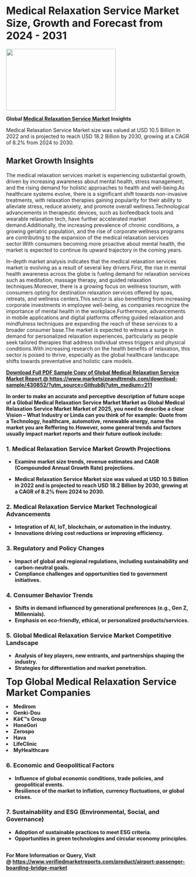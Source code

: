 <H1>Medical Relaxation Service Market Size, Growth and Forecast from 2024 - 2031</H1><img class="aligncenter size-medium wp-image-584254" src="https://thirdeyenews.in/wp-content/uploads/2024/09/Global-Market-Research-300x168.jpeg" alt="" width="300" height="168" /><p><strong>Global&nbsp;<a href="https://www.marketsizeandtrends.com/download-sample/430852/?utm_source=Github8j?utm_medium=211">Medical Relaxation Service Market</a> Insights</strong></p><p>Medical Relaxation Service Market size was valued at USD 10.5 Billion in 2022 and is projected to reach USD 18.2 Billion by 2030, growing at a CAGR of 8.2% from 2024 to 2030.</p><p><h2>Market Growth Insights</h2> <p>The medical relaxation services market is experiencing substantial growth, driven by increasing awareness about mental health, stress management, and the rising demand for holistic approaches to health and well-being.As healthcare systems evolve, there is a significant shift towards non-invasive treatments, with relaxation therapies gaining popularity for their ability to alleviate stress, reduce anxiety, and promote overall wellness.Technological advancements in therapeutic devices, such as biofeedback tools and wearable relaxation tech, have further accelerated market demand.Additionally, the increasing prevalence of chronic conditions, a growing geriatric population, and the rise of corporate wellness programs are contributing to the expansion of the medical relaxation services sector.With consumers becoming more proactive about mental health, the market is expected to continue its upward trajectory in the coming years.</p> <p><strong><a href="#"></a></strong></p> <p>In-depth market analysis indicates that the medical relaxation services market is evolving as a result of several key drivers.First, the rise in mental health awareness across the globe is fueling demand for relaxation services such as meditation, massage therapy, and guided relaxation techniques.Moreover, there is a growing focus on wellness tourism, with consumers opting for destination relaxation services offered by spas, retreats, and wellness centers.This sector is also benefitting from increasing corporate investments in employee well-being, as companies recognize the importance of mental health in the workplace.Furthermore, advancements in mobile applications and digital platforms offering guided relaxation and mindfulness techniques are expanding the reach of these services to a broader consumer base.The market is expected to witness a surge in demand for personalized relaxation experiences, particularly as people seek tailored therapies that address individual stress triggers and physical conditions.With increasing research on the health benefits of relaxation, this sector is poised to thrive, especially as the global healthcare landscape shifts towards preventative and holistic care models.</p> <p><strong><a href="#"></p><p><span class=""><strong>Download Full PDF Sample Copy of Global Medical Relaxation Service Market Report</strong> @ <a href="https://www.marketsizeandtrends.com/download-sample/430852/?utm_source=Github8j?utm_medium=211" target="_blank">https://www.marketsizeandtrends.com/download-sample/430852/?utm_source=Github8j?utm_medium=211</a></span></p><p>In order to make an accurate and perceptive description of future scope of a Global&nbsp;Medical Relaxation Service Market Market as Global&nbsp;Medical Relaxation Service Market Market of 2025, you need to describe a clear Vision &ndash; What Industry or Linda can you think of for example: Quote from a Technology, healthcare, automotive, renewable energy, name the market you are Reffering to.However, some general trends and factors usually impact market reports and their future outlook include:</p><h3>1.&nbsp;<strong>Medical Relaxation Service Market Growth Projections</strong></h3><ul><li>Examine market size trends, revenue estimates and CAGR (Compounded Annual Growth Rate) projections.</li><li><p>Medical Relaxation Service Market size was valued at USD 10.5 Billion in 2022 and is projected to reach USD 18.2 Billion by 2030, growing at a CAGR of 8.2% from 2024 to 2030.</p></li></ul><h3>2.&nbsp;<strong>Medical Relaxation Service Market Technological Advancements</strong></h3><ul><li>Integration of AI, IoT, blockchain, or automation in the industry.</li><li>Innovations driving cost reductions or improving efficiency.</li></ul><h3>3.&nbsp;<strong>Regulatory and Policy Changes</strong></h3><ul><li>Impact of global and regional regulations, including sustainability and carbon-neutral goals.</li><li>Compliance challenges and opportunities tied to government initiatives.</li></ul><h3>4.&nbsp;<strong>Consumer Behavior Trends</strong></h3><ul><li>Shifts in demand influenced by generational preferences (e.g., Gen Z, Millennials).</li><li>Emphasis on eco-friendly, ethical, or personalized products/services.</li></ul><h3>5.&nbsp;<strong>Global Medical Relaxation Service Market Competitive Landscape</strong></h3><ul><li>Analysis of key players, new entrants, and partnerships shaping the industry.</li><li>Strategies for differentiation and market penetration.</li></ul><p data-pm-slice="1 1 []"><span style="color: inherit; font-family: inherit; font-size: 25px;">Top Global Medical Relaxation Service Market Companies</span></p><div class="" data-test-id=""><p><li>Medirom</li><li> Genki-Dou</li><li> Kâ€™s Group</li><li> HoneGori</li><li> Zerospo</li><li> Hava</li><li> LifeClinic</li><li> MyHealthcare</li></p></div><h3>6.&nbsp;<strong>Economic and Geopolitical Factors</strong></h3><ul><li>Influence of global economic conditions, trade policies, and geopolitical events.</li><li>Resilience of the market to inflation, currency fluctuations, or global crises.</li></ul><h3>7.&nbsp;<strong>Sustainability and ESG (Environmental, Social, and Governance)</strong></h3><ul><li>Adoption of sustainable practices to meet ESG criteria.</li><li>Opportunities in green technologies and circular economy principles.</li></ul><h2><strong style="font-size: 14px;">For More Information or Query, Visit @&nbsp;</strong><a style="background-color: #ffffff; font-size: 14px;" href="https://www.marketsizeandtrends.com/report/medical-relaxation-service-market/" target="_blank">https://www.verifiedmarketreports.com/product/airport-passenger-boarding-bridge-market</a></h2>